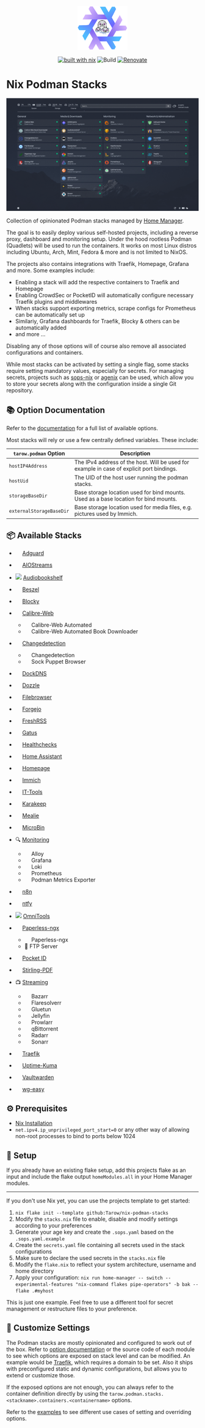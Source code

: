 <p align="center">
   <img src="images/nix-podman-logo.png" alt="logo" width="130"/>
<p>
<p align="center">
   <a href="https://builtwithnix.org"><img src="https://img.shields.io/static/v1?logo=nixos&logoColor=white&label=&message=Built%20with%20Nix&color=41439a" alt="built with nix"></a>
   <img src="https://github.com/tarow/nix-podman-stacks/actions/workflows/ci.yaml/badge.svg" alt="Build">
   <a href="https://renovatebot.com">
   <img src="https://img.shields.io/badge/renovate-enabled-brightgreen.svg" alt="Renovate">
   </a>
</p>

# Nix Podman Stacks

<p align="center">
<img src="./images/homepage.png" alt="preview">
</p>

Collection of opinionated Podman stacks managed by [Home Manager](https://github.com/nix-community/home-manager).

The goal is to easily deploy various self-hosted projects, including a reverse proxy, dashboard and monitoring setup. Under the hood rootless Podman (Quadlets) will be used to run the containers. It works on most Linux distros including Ubuntu, Arch, Mint, Fedora & more and is not limited to NixOS.

The projects also contains integrations with Traefik, Homepage, Grafana and more. Some examples include:

- Enabling a stack will add the respective containers to Traefik and Homepage
- Enabling CrowdSec or PocketID will automatically configure necessary Traefik plugins and middlewares
- When stacks support exporting metrics, scrape configs for Prometheus can be automatically set up
- Similariy, Grafana dashboards for Traefik, Blocky & others can be automatically added
- and more ...

Disabling any of those options will of course also remove all associated configurations and containers.

While most stacks can be activated by setting a single flag, some stacks require setting mandatory values, especially for secrets.
For managing secrets, projects such as [sops-nix](https://github.com/Mic92/sops-nix) or [agenix](https://github.com/ryantm/agenix) can be used, which allow you to store your secrets along with the configuration inside a single Git repository.

## 📚 Option Documentation

Refer to the [documentation](https://tarow.github.io/nix-podman-stacks/) for a full list of available options.

Most stacks will rely or use a few centrally defined variables. These include:

| `tarow.podman` Option    | Description                                                                               |
| ------------------------ | ----------------------------------------------------------------------------------------- |
| `hostIP4Address`         | The IPv4 address of the host. Will be used for example in case of explicit port bindings. |
| `hostUid`                | The UID of the host user running the podman stacks.                                       |
| `storageBaseDir`         | Base storage location used for bind mounts. Used as a base location for bind mounts.      |
| `externalStorageBaseDir` | Base storage location used for media files, e.g. pictures used by Immich.                 |

## 📦 Available Stacks

- <img src="https://cdn.jsdelivr.net/gh/homarr-labs/dashboard-icons/svg/adguard-home.svg" style="width:1em;height:1em;" /> [Adguard](https://github.com/Tarow/nix-podman-stacks/tree/main//modules/adguard/default.nix)

- <img src="https://cdn.jsdelivr.net/gh/homarr-labs/dashboard-icons/svg/stremio.svg" style="width:1em;height:1em;" /> [AIOStreams](https://github.com/Tarow/nix-podman-stacks/tree/main//modules/aiostreams/default.nix)
- <img src="https://cdn.jsdelivr.net/gh/homarr-labs/dashboard-icons/svg/audiobookshelf.svg" style="height:1em;" /> [Audiobookshelf](https://github.com/Tarow/nix-podman-stacks/tree/main//modules/audiobookshelf/default.nix)
- <img src="https://cdn.jsdelivr.net/gh/homarr-labs/dashboard-icons/svg/beszel.svg" style="width:1em;height:1em;" /> [Beszel](https://github.com/Tarow/nix-podman-stacks/tree/main//modules/beszel/default.nix)
- <img src="https://cdn.jsdelivr.net/gh/homarr-labs/dashboard-icons/svg/blocky.svg" style="width:1em;height:1em;" /> [Blocky](https://github.com/Tarow/nix-podman-stacks/tree/main/modules/blocky/default.nix)
- <img src="https://cdn.jsdelivr.net/gh/homarr-labs/dashboard-icons/svg/calibre-web.svg" style="width:1em;height:1em;" /> [Calibre-Web](https://github.com/Tarow/nix-podman-stacks/tree/main/modules/calibre/default.nix)
  - <img src="https://cdn.jsdelivr.net/gh/homarr-labs/dashboard-icons/svg/calibre-web.svg" style="width:1em;height:1em;" /> Calibre-Web Automated
  - <img src="https://cdn.jsdelivr.net/gh/homarr-labs/dashboard-icons/png/calibre-web-automated-book-downloader.png" style="width:1em;height:1em;" /> Calibre-Web Automated Book Downloader
- <img src="https://cdn.jsdelivr.net/gh/homarr-labs/dashboard-icons/svg/changedetection.svg" style="width:1em;height:1em;" /> [Changedetection](https://github.com/Tarow/nix-podman-stacks/tree/main/modules/changedetection/default.nix)
  - <img src="https://cdn.jsdelivr.net/gh/homarr-labs/dashboard-icons/svg/changedetection.svg" style="width:1em;height:1em;" /> Changedetection
  - <img src="https://cdn.jsdelivr.net/gh/homarr-labs/dashboard-icons/svg/chrome.svg" style="width:1em;height:1em;" /> Sock Puppet Browser
- <img src="https://cdn.jsdelivr.net/gh/homarr-labs/dashboard-icons/svg/azure-dns.svg" style="width:1em;height:1em;" /> [DockDNS](https://github.com/Tarow/nix-podman-stacks/tree/main/modules/dockdns/default.nix)
- <img src="https://cdn.jsdelivr.net/gh/homarr-labs/dashboard-icons/svg/dozzle.svg" style="width:1em;height:1em;" /> [Dozzle](https://github.com/Tarow/nix-podman-stacks/tree/main/modules/dozzle/default.nix)
- <img src="https://cdn.jsdelivr.net/gh/homarr-labs/dashboard-icons/svg/filebrowser.svg" style="width:1em;height:1em;" /> [Filebrowser](https://github.com/Tarow/nix-podman-stacks/tree/main/modules/filebrowser/default.nix)
- <img src="https://cdn.jsdelivr.net/gh/homarr-labs/dashboard-icons/svg/forgejo.svg" style="width:1em;height:1em;" /> [Forgejo](https://github.com/Tarow/nix-podman-stacks/tree/main/modules/forgejo/default.nix)
- <img src="https://cdn.jsdelivr.net/gh/homarr-labs/dashboard-icons/svg/freshrss.svg" style="width:1em;height:1em;" /> [FreshRSS](https://github.com/Tarow/nix-podman-stacks/tree/main/modules/freshrss/default.nix)
- <img src="https://cdn.jsdelivr.net/gh/homarr-labs/dashboard-icons/svg/gatus.svg" style="width:1em;height:1em;" /> [Gatus](https://github.com/Tarow/nix-podman-stacks/tree/main/modules/gatus/default.nix)
- <img src="https://cdn.jsdelivr.net/gh/homarr-labs/dashboard-icons/svg/healthchecks.svg" style="width:1em;height:1em;" /> [Healthchecks](https://github.com/Tarow/nix-podman-stacks/tree/main/modules/healchecks/default.nix)
- <img src="https://cdn.jsdelivr.net/gh/homarr-labs/dashboard-icons/svg/home-assistant.svg" style="width:1em;height:1em;" /> [Home Assistant](https://github.com/Tarow/nix-podman-stacks/tree/main/modules/homeassistant/default.nix)
- <img src="https://cdn.jsdelivr.net/gh/homarr-labs/dashboard-icons/png/homepage.png" style="width:1em;height:1em;" /> [Homepage](https://github.com/Tarow/nix-podman-stacks/tree/main/modules/homepage/default.nix)
- <img src="https://cdn.jsdelivr.net/gh/homarr-labs/dashboard-icons/svg/immich.svg" style="width:1em;height:1em;" /> [Immich](https://github.com/Tarow/nix-podman-stacks/tree/main/modules/immich/default.nix)
- <img src="https://cdn.jsdelivr.net/gh/homarr-labs/dashboard-icons/svg/it-tools.svg" style="width:1em;height:1em;" /> [IT-Tools](https://github.com/Tarow/nix-podman-stacks/tree/main/modules/it-tools/default.nix)
- <img src="https://cdn.jsdelivr.net/gh/homarr-labs/dashboard-icons/svg/karakeep.svg" style="width:1em;height:1em;" /> [Karakeep](https://github.com/Tarow/nix-podman-stacks/tree/main/modules/karakeep/default.nix)
- <img src="https://cdn.jsdelivr.net/gh/homarr-labs/dashboard-icons/svg/mealie.svg" style="width:1em;height:1em;" /> [Mealie](https://github.com/Tarow/nix-podman-stacks/tree/main/modules/mealie/default.nix)
- <img src="https://cdn.jsdelivr.net/gh/homarr-labs/dashboard-icons/png/microbin.png" style="width:1em;height:1em;" /> [MicroBin](https://github.com/Tarow/nix-podman-stacks/tree/main/modules/microbin/default.nix)
- 🔍 [Monitoring](https://github.com/Tarow/nix-podman-stacks/tree/main/modules/monitoring/default.nix)
  - <img src="https://cdn.jsdelivr.net/gh/homarr-labs/dashboard-icons/svg/alloy.svg" style="width:1em;height:1em;" /> Alloy
  - <img src="https://cdn.jsdelivr.net/gh/homarr-labs/dashboard-icons/svg/grafana.svg" style="width:1em;height:1em;" /> Grafana
  - <img src="https://cdn.jsdelivr.net/gh/homarr-labs/dashboard-icons/svg/loki.svg" style="width:1em;height:1em;" /> Loki
  - <img src="https://cdn.jsdelivr.net/gh/homarr-labs/dashboard-icons/svg/prometheus.svg" style="width:1em;height:1em;" /> Prometheus
  - <img src="https://cdn.jsdelivr.net/gh/homarr-labs/dashboard-icons/svg/podman.svg" style="width:1em;height:1em;" /> Podman Metrics Exporter
- <img src="https://cdn.jsdelivr.net/gh/homarr-labs/dashboard-icons/svg/n8n.svg" style="width:1em;height:1em;" /> [n8n](https://github.com/Tarow/nix-podman-stacks/tree/main/modules/n8n/default.nix)
- <img src="https://cdn.jsdelivr.net/gh/homarr-labs/dashboard-icons/svg/ntfy.svg" style="width:1em;height:1em;" /> [ntfy](https://github.com/Tarow/nix-podman-stacks/tree/main/modules/ntfy/default.nix)
- <img src="https://cdn.jsdelivr.net/gh/homarr-labs/dashboard-icons/png/omni-tools.png" style="width:1em;" /> [OmniTools](https://github.com/Tarow/nix-podman-stacks/tree/main/modules/omnitools/default.nix)
- <img src="https://cdn.jsdelivr.net/gh/homarr-labs/dashboard-icons/svg/paperless.svg" style="width:1em;height:1em;" /> [Paperless-ngx](https://github.com/Tarow/nix-podman-stacks/tree/main/modules/paperless/default.nix)
  - <img src="https://cdn.jsdelivr.net/gh/homarr-labs/dashboard-icons/svg/paperless.svg" style="width:1em;height:1em;" /> Paperless-ngx
  - 📂 FTP Server
- <img src="https://cdn.jsdelivr.net/gh/homarr-labs/dashboard-icons/svg/pocket-id.svg" style="width:1em;height:1em;" /> [Pocket ID](https://github.com/Tarow/nix-podman-stacks/tree/main/modules/pocket-id/default.nix)
- <img src="https://cdn.jsdelivr.net/gh/homarr-labs/dashboard-icons/svg/stirling-pdf.svg" style="width:1em;height:1em;" /> [Stirling-PDF](https://github.com/Tarow/nix-podman-stacks/tree/main/modules/stirling-pdf/default.nix)
- <span style="width:1em;height:1em;">📺</span> [Streaming](https://github.com/Tarow/nix-podman-stacks/tree/main/modules/streaming/default.nix)
  - <img src="https://cdn.jsdelivr.net/gh/homarr-labs/dashboard-icons/svg/bazarr.svg" style="width:1em;height:1em;" /> Bazarr
  - <img src="https://cdn.jsdelivr.net/gh/homarr-labs/dashboard-icons/svg/flaresolverr.svg" style="width:1em;height:1em;" /> Flaresolverr
  - <img src="https://cdn.jsdelivr.net/gh/homarr-labs/dashboard-icons/svg/gluetun.svg" style="width:1em;height:1em;" /> Gluetun
  - <img src="https://cdn.jsdelivr.net/gh/homarr-labs/dashboard-icons/svg/jellyfin.svg" style="width:1em;height:1em;" /> Jellyfin
  - <img src="https://cdn.jsdelivr.net/gh/homarr-labs/dashboard-icons/svg/prowlarr.svg" style="width:1em;height:1em;" /> Prowlarr
  - <img src="https://cdn.jsdelivr.net/gh/homarr-labs/dashboard-icons/svg/qbittorrent.svg" style="width:1em;height:1em;" /> qBittorrent
  - <img src="https://cdn.jsdelivr.net/gh/homarr-labs/dashboard-icons/svg/radarr.svg" style="width:1em;height:1em;" /> Radarr
  - <img src="https://cdn.jsdelivr.net/gh/homarr-labs/dashboard-icons/svg/sonarr.svg" style="width:1em;height:1em;" /> Sonarr
- <img src="https://cdn.jsdelivr.net/gh/homarr-labs/dashboard-icons/svg/traefik.svg" style="width:1em;height:1em;" /> [Traefik](https://github.com/Tarow/nix-podman-stacks/tree/main/modules/traefik/default.nix)
- <img src="https://cdn.jsdelivr.net/gh/homarr-labs/dashboard-icons/svg/uptime-kuma.svg" style="width:1em;height:1em;" /> [Uptime-Kuma](https://github.com/Tarow/nix-podman-stacks/tree/main/modules/uptime-kuma/default.nix)
- <img src="https://cdn.jsdelivr.net/gh/homarr-labs/dashboard-icons/svg/vaultwarden.svg" style="width:1em;height:1em;" /> [Vaultwarden](https://github.com/Tarow/nix-podman-stacks/tree/main/modules/vaultwarden/default.nix)
- <img src="https://cdn.jsdelivr.net/gh/homarr-labs/dashboard-icons/svg/wireguard.svg" style="width:1em;height:1em;" /> [wg-easy](https://github.com/Tarow/nix-podman-stacks/tree/main/modules/wg-easy/default.nix)

## ⚙️ Prerequisites

- [Nix Installation](https://nixos.org/download/#nix-install-linux)
- `net.ipv4.ip_unprivileged_port_start=0` or any other way of allowing non-root processes to bind to ports below 1024

## 🚀 Setup

If you already have an existing flake setup, add this projects flake as an input and include the flake output `homeModules.all` in your Home Manager modules.

---

If you don't use Nix yet, you can use the projects template to get started:

1. `nix flake init --template github:Tarow/nix-podman-stacks`
2. Modify the `stacks.nix` file to enable, disable and modify settings according to your preferences
3. Generate your age key and create the `.sops.yaml` based on the `.sops.yaml.example`
4. Create the `secrets.yaml` file containing all secrets used in the stack configurations
5. Make sure to declare the used secrets in the `stacks.nix` file
6. Modify the `flake.nix` to reflect your system architecture, username and home directory
7. Apply your configuration: `nix run home-manager -- switch --experimental-features "nix-command flakes pipe-operators" -b bak --flake .#myhost`

This is just one example. Feel free to use a different tool for secret management or restructure files to your preference.

## 🔧 Customize Settings

The Podman stacks are mostly opinionated and configured to work out of the box.
Refer to [option documentation](https://tarow.github.io/nix-podman-stacks/) or the source code of each module to see which options are exposed on stack level and can be modified.
An example would be [Traefik](https://github.com/Tarow/nix-podman-stacks/tree/main/modules/traefik/default.nix), which requires a domain to be set.
Also it ships with preconfigured static and dynamic configurations, but allows you to extend or customize those.

If the exposed options are not enough, you can always refer to the container definition directly by using the `tarow.podman.stacks.<stackname>.containers.<containername>` options.

Refer to the [examples](https://github.com/Tarow/nix-podman-stacks/tree/main/examples) to see different use cases of setting and overriding options.
